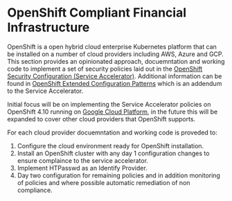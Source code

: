 # OpenShift Compliant Financial Infrastructure

OpenShift is a open hybrid cloud enterprise Kubernetes platform that can be installed on a number of cloud providers including AWS, Azure and GCP. 
This section provides an opinionated approach, docuemntation and working code to implement a set of security policies laid out in the [OpenShift Security Configuration (Service Accelerator)](accelerators/kubernetes/ocp/sat_rh_ocp.adoc).
Additional information can be found in [OpenShift Extended Configuration Patterns](accelerators/kubernetes/ocp/expanded-sec-details.adoc) which is an addendum to the Service Accelerator.

Initial focus will be on implementing the Service Accelerator policies on OpenShift 4.10 running on [Google Cloud Platform](accelerators/kubernetes/ocp/gcp), in the future this will be expanded to cover other cloud providers that OpenShift supports. 

For each cloud provider docuemntation and working code is proveded to:

1. Configure the cloud environment ready for OpenShift installation.
2. Install an OpenShift cluster with any day 1 configuration changes to ensure complaince to the service accelerator.
3. Implement HTPasswd as an Identify Provider.
3. Day two configuration for remaining policies and in addition monitoring of policies and where possible automatic remediation of non compliance.

